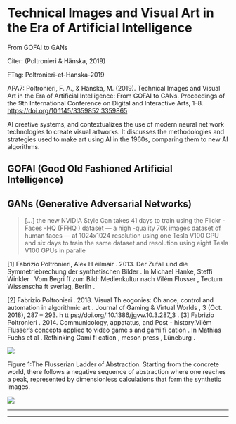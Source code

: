 Technical Images and Visual Art in the Era of Artificial Intelligence
=====================================================================



From GOFAI to GANs

  

Citer: (Poltronieri & Hänska, 2019)

  

  

FTag: Poltronieri-et-Hanska-2019

  

  

APA7: Poltronieri, F. A., & Hänska, M. (2019). Technical Images and Visual Art in the Era of Artificial Intelligence: From GOFAI to GANs. Proceedings of the 9th International Conference on Digital and Interactive Arts, 1–8. https://doi.org/10.1145/3359852.3359865



AI creative systems, and contextualizes the use of modern neural net work technologies to create visual artworks. It discusses the methodologies and strategies used to make art using AI in the 1960s, comparing them to new AI algorithms.



GOFAI (Good Old Fashioned Artificial Intelligence)
--------------------------------------------------



GANs (Generative Adversarial Networks)
--------------------------------------



> [...] the new NVIDIA Style Gan takes 41 days to train using the Flickr -Faces -HQ (FFHQ ) dataset — a high -quality 70k images dataset of human faces — at 1024x1024 resolution using one Tesla V100 GPU and six days to train the same dataset and resolution using eight Tesla V100 GPUs in paralle



 [1] Fabrizio Poltronieri, Alex H eilmair . 2013. Der Zufall und die Symmetriebrechung der synthetischen Bilder . In Michael Hanke, Steffi Winkler . Vom Begri ff zum Bild: Medienkultur nach Vilém Flusser , Tectum Wissenscha ft sverlag, Berlin .

 [2] Fabrizio Poltronieri . 2018. Visual Th eogonies: Ch ance, control and automation in algorithmic art . Journal of Gaming & Virtual Worlds , 3 (Oct. 2018), 287 – 293. h tt ps://doi.org/ 10.1386/jgvw.10.3.287\_3 . [3] Fabrizio Poltronieri . 2014. Communicology, appatatus, and Post - history:Vilém Flusser’s concepts applied to video game s and gami fi cation . In Mathias Fuchs et al . Rethinking Gami fi cation , meson press , Lüneburg .





![](12bz3NaD3gonoN98HEGx.png)




Figure 1:The Flusserian Ladder of Abstraction. Starting from the concrete world, there follows a negative sequence of abstraction where one reaches a peak, represented by dimensionless calculations that form the synthetic images.  




![](12RaQGPjKDNM5HqiyzUN.png)






----

----

